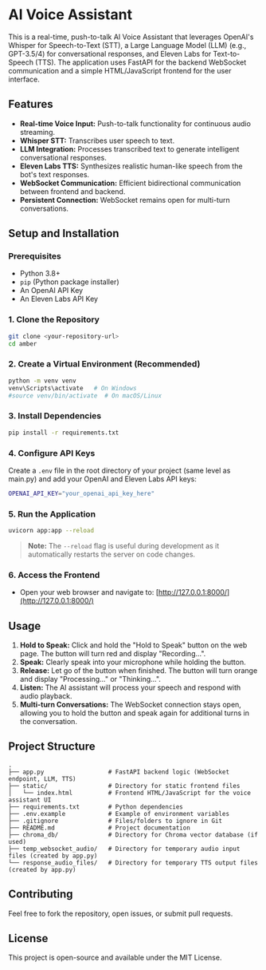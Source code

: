 # AI Voice Assistant

This is a real-time, push-to-talk AI Voice Assistant that leverages OpenAI's Whisper for Speech-to-Text (STT), a Large Language Model (LLM) (e.g., GPT-3.5/4) for conversational responses, and Eleven Labs for Text-to-Speech (TTS). The application uses FastAPI for the backend WebSocket communication and a simple HTML/JavaScript frontend for the user interface.

## Features

-   **Real-time Voice Input:** Push-to-talk functionality for continuous audio streaming.
-   **Whisper STT:** Transcribes user speech to text.
-   **LLM Integration:** Processes transcribed text to generate intelligent conversational responses.
-   **Eleven Labs TTS:** Synthesizes realistic human-like speech from the bot's text responses.
-   **WebSocket Communication:** Efficient bidirectional communication between frontend and backend.
-   **Persistent Connection:** WebSocket remains open for multi-turn conversations.

## Setup and Installation

### Prerequisites

-   Python 3.8+
-   `pip` (Python package installer)
-   An OpenAI API Key
-   An Eleven Labs API Key

### 1. Clone the Repository

```bash
git clone <your-repository-url>
cd amber
```

### 2. Create a Virtual Environment (Recommended)

```bash
python -m venv venv
venv\Scripts\activate   # On Windows
#source venv/bin/activate  # On macOS/Linux
```

### 3. Install Dependencies

```bash
pip install -r requirements.txt
```

### 4. Configure API Keys

Create a `.env` file in the root directory of your project (same level as main.py) and add your OpenAI and Eleven Labs API keys:

```bash
OPENAI_API_KEY="your_openai_api_key_here"
```

### 5. Run the Application 

```bash
uvicorn app:app --reload
```
> **Note:** The `--reload` flag is useful during development as it automatically restarts the server on code changes.

### 6. Access the Frontend
- Open your web browser and navigate to: [http://127.0.0.1:8000/](http://127.0.0.1:8000/)

## Usage

1. **Hold to Speak:** Click and hold the "Hold to Speak" button on the web page. The button will turn red and display "Recording...".
2. **Speak:** Clearly speak into your microphone while holding the button.
3. **Release:** Let go of the button when finished. The button will turn orange and display "Processing..." or "Thinking...".
4. **Listen:** The AI assistant will process your speech and respond with audio playback.
5. **Multi-turn Conversations:** The WebSocket connection stays open, allowing you to hold the button and speak again for additional turns in the conversation.


## Project Structure

```
.
├── app.py                  # FastAPI backend logic (WebSocket endpoint, LLM, TTS)
├── static/                 # Directory for static frontend files
│   └── index.html          # Frontend HTML/JavaScript for the voice assistant UI
├── requirements.txt        # Python dependencies
├── .env.example            # Example of environment variables
├── .gitignore              # Files/folders to ignore in Git
├── README.md               # Project documentation
├── chroma_db/              # Directory for Chroma vector database (if used)
├── temp_websocket_audio/   # Directory for temporary audio input files (created by app.py)
└── response_audio_files/   # Directory for temporary TTS output files (created by app.py)
```

## Contributing

Feel free to fork the repository, open issues, or submit pull requests.

## License

This project is open-source and available under the MIT License.

